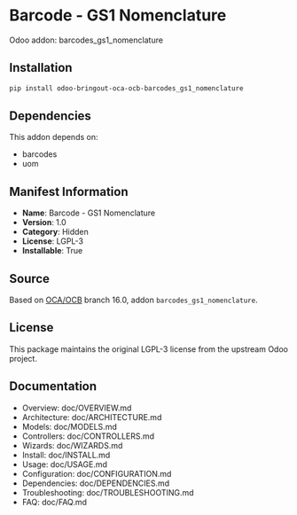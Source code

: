 # Barcode - GS1 Nomenclature

Odoo addon: barcodes_gs1_nomenclature

## Installation

```bash
pip install odoo-bringout-oca-ocb-barcodes_gs1_nomenclature
```

## Dependencies

This addon depends on:
- barcodes
- uom

## Manifest Information

- **Name**: Barcode - GS1 Nomenclature
- **Version**: 1.0
- **Category**: Hidden
- **License**: LGPL-3
- **Installable**: True

## Source

Based on [OCA/OCB](https://github.com/OCA/OCB) branch 16.0, addon `barcodes_gs1_nomenclature`.

## License

This package maintains the original LGPL-3 license from the upstream Odoo project.

## Documentation

- Overview: doc/OVERVIEW.md
- Architecture: doc/ARCHITECTURE.md
- Models: doc/MODELS.md
- Controllers: doc/CONTROLLERS.md
- Wizards: doc/WIZARDS.md
- Install: doc/INSTALL.md
- Usage: doc/USAGE.md
- Configuration: doc/CONFIGURATION.md
- Dependencies: doc/DEPENDENCIES.md
- Troubleshooting: doc/TROUBLESHOOTING.md
- FAQ: doc/FAQ.md
